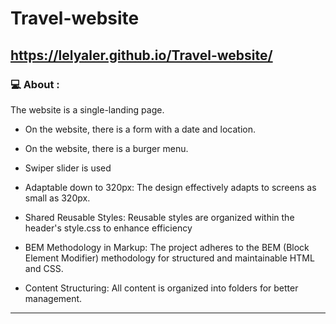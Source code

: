 # Travel-website
## https://lelyaler.github.io/Travel-website/

### 💻 About :
The website is a single-landing page.
- On the website, there is a form with a date and location.

- On the website, there is a burger menu.

- Swiper slider is used

- Adaptable down to 320px: The design effectively adapts to screens as small as 320px.

- Shared Reusable Styles: Reusable styles are organized within the header's style.css to enhance efficiency

- BEM Methodology in Markup: The project adheres to the BEM (Block Element Modifier) methodology for structured and maintainable HTML and CSS.

- Content Structuring: All content is organized into folders for better management.

---
